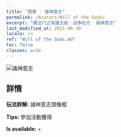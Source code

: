 ```yaml
---
title: "頭像 - 諸神意志"
permalink: /Avatars/Will of the Gods/
excerpt: "魔法门之英雄无敌：战争纪元  諸神意志"
last_modified_at: 2021-06-30
locale: cn
ref: "Will of the Gods.md"
toc: false
classes: wide
---
```

 ![諸神意志](/images/a/avatarFrame_30.png)

## 詳情

 **玩法詳解:** 諸神意志頭像框 

 **Tips:** 參加活動獲得 

 **Is available:**  + 

